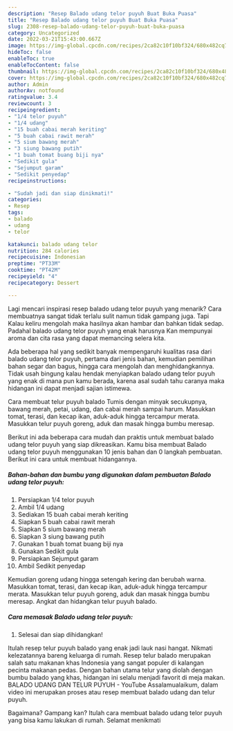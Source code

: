 ```yaml
---
description: "Resep Balado udang telor puyuh Buat Buka Puasa"
title: "Resep Balado udang telor puyuh Buat Buka Puasa"
slug: 2308-resep-balado-udang-telor-puyuh-buat-buka-puasa
category: Uncategorized
date: 2022-03-21T15:43:00.667Z
image: https://img-global.cpcdn.com/recipes/2ca82c10f10bf324/680x482cq70/balado-udang-telor-puyuh-foto-resep-utama.jpg
hideToc: false
enableToc: true
enableTocContent: false
thumbnail: https://img-global.cpcdn.com/recipes/2ca82c10f10bf324/680x482cq70/balado-udang-telor-puyuh-foto-resep-utama.jpg
cover: https://img-global.cpcdn.com/recipes/2ca82c10f10bf324/680x482cq70/balado-udang-telor-puyuh-foto-resep-utama.jpg
author: Admin
authorAv: notfound
ratingvalue: 3.4
reviewcount: 3
recipeingredient:
- "1/4 telor puyuh"
- "1/4 udang"
- "15 buah cabai merah keriting"
- "5 buah cabai rawit merah"
- "5 sium bawang merah"
- "3 siung bawang putih"
- "1 buah tomat buang biji nya"
- "Sedikit gula"
- "Sejumput garam"
- "Sedikit penyedap"
recipeinstructions:

- "Sudah jadi dan siap dinikmati!"
categories:
- Resep
tags:
- balado
- udang
- telor

katakunci: balado udang telor 
nutrition: 284 calories
recipecuisine: Indonesian
preptime: "PT33M"
cooktime: "PT42M"
recipeyield: "4"
recipecategory: Dessert

---
```



Lagi mencari inspirasi resep balado udang telor puyuh yang menarik? Cara membuatnya sangat tidak terlalu sulit namun tidak gampang juga. Tapi Kalau keliru mengolah maka hasilnya akan hambar dan bahkan tidak sedap. Padahal balado udang telor puyuh yang enak harusnya Kan mempunyai aroma dan cita rasa yang dapat memancing selera kita.


Ada beberapa hal yang sedikit banyak mempengaruhi kualitas rasa dari balado udang telor puyuh, pertama dari jenis bahan, kemudian pemilihan bahan segar dan bagus, hingga cara mengolah dan menghidangkannya. Tidak usah bingung kalau hendak menyiapkan balado udang telor puyuh yang enak di mana pun kamu berada, karena asal sudah tahu caranya maka hidangan ini dapat menjadi sajian istimewa.

Cara membuat telur puyuh balado Tumis dengan minyak secukupnya, bawang merah, petai, udang, dan cabai merah sampai harum. Masukkan tomat, terasi, dan kecap ikan, aduk-aduk hingga tercampur merata. Masukkan telur puyuh goreng, aduk dan masak hingga bumbu meresap.


Berikut ini ada beberapa cara mudah dan praktis untuk membuat balado udang telor puyuh yang siap dikreasikan. Kamu bisa membuat Balado udang telor puyuh menggunakan 10 jenis bahan dan 0 langkah pembuatan. Berikut ini cara untuk membuat hidangannya.

<!--inarticleads1-->

##### Bahan-bahan dan bumbu yang digunakan dalam pembuatan Balado udang telor puyuh:

1. Persiapkan 1/4 telor puyuh
1. Ambil 1/4 udang
1. Sediakan 15 buah cabai merah keriting
1. Siapkan 5 buah cabai rawit merah
1. Siapkan 5 sium bawang merah
1. Siapkan 3 siung bawang putih
1. Gunakan 1 buah tomat buang biji nya
1. Gunakan Sedikit gula
1. Persiapkan Sejumput garam
1. Ambil Sedikit penyedap


Kemudian goreng udang hingga setengah kering dan berubah warna. Masukkan tomat, terasi, dan kecap ikan, aduk-aduk hingga tercampur merata. Masukkan telur puyuh goreng, aduk dan masak hingga bumbu meresap. Angkat dan hidangkan telur puyuh balado. 

<!--inarticleads2-->

##### Cara memasak Balado udang telor puyuh:


1. Selesai dan siap dihidangkan!

Itulah resep telur puyuh balado yang enak jadi lauk nasi hangat. Nikmati kelezatannya bareng keluarga di rumah. Resep telur balado merupakan salah satu makanan khas Indonesia yang sangat populer di kalangan pecinta makanan pedas. Dengan bahan utama telur yang diolah dengan bumbu balado yang khas, hidangan ini selalu menjadi favorit di meja makan. BALADO UDANG DAN TELUR PUYUH - YouTube Assalamualaikum, dalam video ini merupakan proses atau resep membuat balado udang dan telur puyuh. 

Bagaimana? Gampang kan? Itulah cara membuat balado udang telor puyuh yang bisa kamu lakukan di rumah. Selamat menikmati
